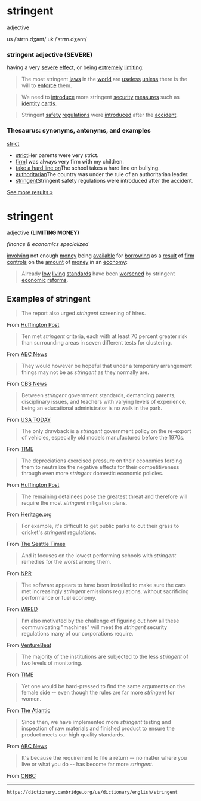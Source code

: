 # stringent

adjective

us /ˈstrɪn.dʒənt/
uk /ˈstrɪn.dʒənt/

### stringent adjective (SEVERE)

having a very [severe](https://dictionary.cambridge.org/us/dictionary/english/severe "severe") [effect](https://dictionary.cambridge.org/us/dictionary/english/effect "effect"), or being [extremely](https://dictionary.cambridge.org/us/dictionary/english/extremely "extremely") [limiting](https://dictionary.cambridge.org/us/dictionary/english/limiting "limiting"):

>The most stringent [laws](https://dictionary.cambridge.org/us/dictionary/english/law "laws") in the [world](https://dictionary.cambridge.org/us/dictionary/english/world "world") are [useless](https://dictionary.cambridge.org/us/dictionary/english/useless "useless") [unless](https://dictionary.cambridge.org/us/dictionary/english/unless "unless") there is the will to [enforce](https://dictionary.cambridge.org/us/dictionary/english/enforce "enforce") them.

>We need to [introduce](https://dictionary.cambridge.org/us/dictionary/english/introduce "introduce") more stringent [security](https://dictionary.cambridge.org/us/dictionary/english/security "security") [measures](https://dictionary.cambridge.org/us/dictionary/english/measure "measures") such as [identity](https://dictionary.cambridge.org/us/dictionary/english/identity "identity") [cards](https://dictionary.cambridge.org/us/dictionary/english/cards "cards").

>Stringent [safety](https://dictionary.cambridge.org/us/dictionary/english/safety "safety") [regulations](https://dictionary.cambridge.org/us/dictionary/english/regulation "regulations") were [introduced](https://dictionary.cambridge.org/us/dictionary/english/introduce "introduced") after the [accident](https://dictionary.cambridge.org/us/dictionary/english/accident "accident").

### Thesaurus: synonyms, antonyms, and examples

[strict](https://dictionary.cambridge.org/us/thesaurus/articles/strict)

-   [strict](https://dictionary.cambridge.org/us/thesaurus/strict)Her parents were very strict.
-   [firm](https://dictionary.cambridge.org/us/thesaurus/firm)I was always very firm with my children.
-   [take a hard line on](https://dictionary.cambridge.org/us/thesaurus/take-a-hard-line-on)The school takes a hard line on bullying.
-   [authoritarian](https://dictionary.cambridge.org/us/thesaurus/authoritarian)The country was under the rule of an authoritarian leader.
-   [stringent](https://dictionary.cambridge.org/us/thesaurus/stringent)Stringent safety regulations were introduced after the accident.

[See more results »](https://dictionary.cambridge.org/us/thesaurus/articles/strict "See how to use these synonyms and their opposites.")

# stringent

adjective **(LIMITING MONEY)**

*finance & economics*
*specialized*

[involving](https://dictionary.cambridge.org/us/dictionary/english/involve "involving") not enough [money](https://dictionary.cambridge.org/us/dictionary/english/money "money") being [available](https://dictionary.cambridge.org/us/dictionary/english/available "available") for [borrowing](https://dictionary.cambridge.org/us/dictionary/english/borrow "borrowing") as a [result](https://dictionary.cambridge.org/us/dictionary/english/result "result") of [firm](https://dictionary.cambridge.org/us/dictionary/english/firm "firm") [controls](https://dictionary.cambridge.org/us/dictionary/english/controls "controls") on the [amount](https://dictionary.cambridge.org/us/dictionary/english/amount "amount") of [money](https://dictionary.cambridge.org/us/dictionary/english/money "money") in an [economy](https://dictionary.cambridge.org/us/dictionary/english/economy "economy"):

>Already [low](https://dictionary.cambridge.org/us/dictionary/english/low "low") [living](https://dictionary.cambridge.org/us/dictionary/english/living "living") [standards](https://dictionary.cambridge.org/us/dictionary/english/standard "standards") have been [worsened](https://dictionary.cambridge.org/us/dictionary/english/worsen "worsened") by stringent [economic](https://dictionary.cambridge.org/us/dictionary/english/economic "economic") [reforms](https://dictionary.cambridge.org/us/dictionary/english/reform "reforms").


## Examples of stringent

>The report also urged _stringent_ screening of hires.

From [Huffington Post](http://www.huffingtonpost.com/entry/hundreds-of-cops-kicked-off-force-for-committing-sex-crimes_5636133ae4b063179912afba)

>Ten met _stringent_ criteria, each with at least 70 percent greater risk than surrounding areas in seven different tests for clustering.

From [ABC News](http://abcnews.go.com/Health/AutismNews/education-level-environment-tied-autism-clusters/story?id=9514773)

>They would however be hopeful that under a temporary arrangement things may not be as _stringent_ as they normally are.

From [CBS News](http://www.cbsnews.com/news/election-2016-donald-trump-claims-credit-for-iran-release-of-americans/)  

>Between _stringent_ government standards, demanding parents, disciplinary issues, and teachers with varying levels of experience, being an educational administrator is no walk in the park.

From [USA TODAY](http://www.usatoday.com/story/money/personalfinance/2015/03/08/cheat-sheet-happiest-jobs/24509095/)  

>The only drawback is a _stringent_ government policy on the re-export of vehicles, especially old models manufactured before the 1970s.

From [TIME](http://world.time.com/2013/05/26/india-is-now-the-unofficial-home-of-the-italian-scooter/)  

>The depreciations exercised pressure on their economies forcing them to neutralize the negative effects for their competitiveness through even more _stringent_ domestic economic policies.

From [Huffington Post](http://www.huffingtonpost.com/joergen-oerstroem-moeller/the-future-of-europe-the-_b_8215868.html)  

>The remaining detainees pose the greatest threat and therefore will require the most _stringent_ mitigation plans.

From [Heritage.org](http://www.heritage.org/research/reports/2015/09/closing-guantanamo-a-legal-and-policy-analysis-of-the-senate-provision)  

>For example, it's difficult to get public parks to cut their grass to cricket's _stringent_ regulations.

From [The Seattle Times](http://www.seattletimes.com/seattle-news/tired-of-football-give-cricket-a-go-sarah-stuteville/)  

>And it focuses on the lowest performing schools with _stringent_ remedies for the worst among them.

From [NPR](http://www.npr.org/templates/story/story.php?storyId=124758597)  

>The software appears to have been installed to make sure the cars met increasingly _stringent_ emissions regulations, without sacrificing performance or fuel economy.

From [WIRED](http://www.wired.com/2015/09/volkswagen-diesel-cheating-scandal-is-good-for-hybrid-cars/)  

>I'm also motivated by the challenge of figuring out how all these communicating "machines" will meet the _stringent_ security regulations many of our corporations require.

From [VentureBeat](http://venturebeat.com/2014/06/21/how-the-internet-of-things-could-transform-the-enterprise/)  

>The majority of the institutions are subjected to the less _stringent_ of two levels of monitoring.

From [TIME](http://time.com/money/3772956/college-watch-list-federal-government/)  

>Yet one would be hard-pressed to find the same arguments on the female side -- even though the rules are far more _stringent_ for women.

From [The Atlantic](http://www.theatlantic.com/education/archive/2015/03/what-gender-inequality-looks-like-in-collegiate-sports/387985/)  

>Since then, we have implemented more _stringent_ testing and inspection of raw materials and finished product to ensure the product meets our high quality standards.

From [ABC News](http://abcnews.go.com/US/eating-raw-cookie-dough-led-moms-death-son/story?id=26896037)  

>It's because the requirement to file a return -- no matter where you live or what you do -- has become far more _stringent_.

From [CNBC](http://www.cnbc.com/2014/02/11/record-number-of-americans-give-up-citizenship.html)

---
`https://dictionary.cambridge.org/us/dictionary/english/stringent`